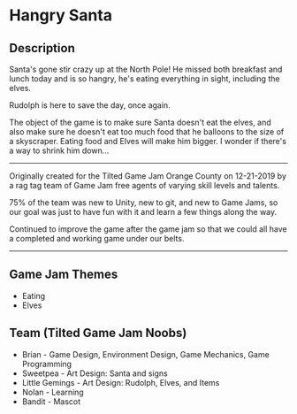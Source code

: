 # Hangry Santa

## Description

Santa's gone stir crazy up at the North Pole!  He missed both breakfast and lunch today and is so hangry, he's eating everything in sight, including the elves.  

Rudolph is here to save the day, once again.

The object of the game is to make sure Santa doesn't eat the elves, and also make sure he doesn't eat too much food that he balloons to the size of a skyscraper.  Eating food and Elves will make him bigger. I wonder if there's a way to shrink him down...
***
Originally created for the Tilted Game Jam Orange County on 12-21-2019 by a rag tag team of Game Jam free agents of varying skill levels and talents.  

75% of the team was new to Unity, new to git, and new to Game Jams, so our goal was just to have fun with it and learn a few things along the way.

Continued to improve the game after the game jam so that we could all have a completed and working game under our belts.
***

## Game Jam Themes

- Eating
- Elves

## Team (Tilted Game Jam Noobs)

- Brian - Game Design, Environment Design, Game Mechanics, Game Programming
- Sweetpea - Art Design: Santa and signs
- Little Gemings - Art Design: Rudolph, Elves, and Items
- Nolan - Learning
- Bandit - Mascot
